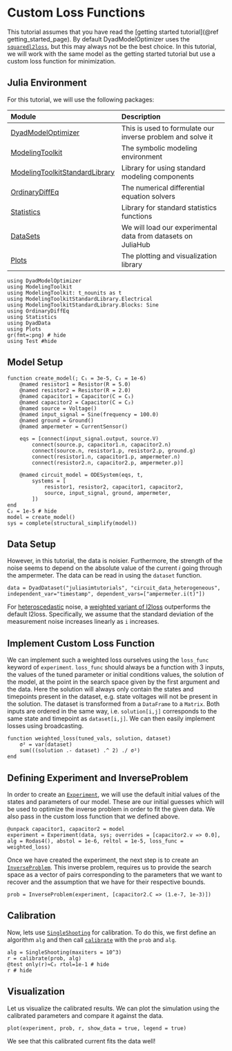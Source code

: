 # Custom Loss Functions

This tutorial assumes that you have read the [getting started tutorial](@ref getting_started_page). By default DyadModelOptimizer uses the [`squaredl2loss`](@ref), but this may always not be the best choice. In this tutorial, we will work with the same model as the getting started tutorial but use a custom loss function for minimization.

## Julia Environment

For this tutorial, we will use the following packages:

| Module                                                                                         | Description                                                  |
|:---------------------------------------------------------------------------------------------- |:------------------------------------------------------------ |
| [DyadModelOptimizer](https://help.juliahub.com/jsmo/stable/)                               | This is used to formulate our inverse problem and solve it   |
| [ModelingToolkit](https://docs.sciml.ai/ModelingToolkit/stable/)                               | The symbolic modeling environment                            |
| [ModelingToolkitStandardLibrary](https://docs.sciml.ai/ModelingToolkitStandardLibrary/stable/) | Library for using standard modeling components               |
| [OrdinaryDiffEq](https://docs.sciml.ai/DiffEqDocs/stable/)                                     | The numerical differential equation solvers                  |
| [Statistics](https://docs.julialang.org/en/v1/stdlib/Statistics/)                              | Library for standard statistics functions                    |
| [DataSets](https://help.juliahub.com/juliahub/stable/tutorials/datasets_intro/)                | We will load our experimental data from datasets on JuliaHub |
| [Plots](https://docs.juliaplots.org/stable/)                                                   | The plotting and visualization library                       |

```@example loss_tutorial
using DyadModelOptimizer
using ModelingToolkit
using ModelingToolkit: t_nounits as t
using ModelingToolkitStandardLibrary.Electrical
using ModelingToolkitStandardLibrary.Blocks: Sine
using OrdinaryDiffEq
using Statistics
using DyadData
using Plots
gr(fmt=:png) # hide
using Test #hide
```

## Model Setup

```@example loss_tutorial
function create_model(; C₁ = 3e-5, C₂ = 1e-6)
    @named resistor1 = Resistor(R = 5.0)
    @named resistor2 = Resistor(R = 2.0)
    @named capacitor1 = Capacitor(C = C₁)
    @named capacitor2 = Capacitor(C = C₂)
    @named source = Voltage()
    @named input_signal = Sine(frequency = 100.0)
    @named ground = Ground()
    @named ampermeter = CurrentSensor()

    eqs = [connect(input_signal.output, source.V)
        connect(source.p, capacitor1.n, capacitor2.n)
        connect(source.n, resistor1.p, resistor2.p, ground.g)
        connect(resistor1.n, capacitor1.p, ampermeter.n)
        connect(resistor2.n, capacitor2.p, ampermeter.p)]

    @named circuit_model = ODESystem(eqs, t,
        systems = [
            resistor1, resistor2, capacitor1, capacitor2,
            source, input_signal, ground, ampermeter,
        ])
end
C₂ = 1e-5 # hide
model = create_model()
sys = complete(structural_simplify(model))
```

## Data Setup

However, in this tutorial, the data is noisier. Furthermore, the strength of the noise seems to depend on the absolute value of the current $i$ going through the ampermeter. The data can be read in using the `dataset` function.

```@example loss_tutorial
data = DyadDataset("juliasimtutorials", "circuit_data_heterogeneous", independent_var="timestamp", dependent_vars=["ampermeter.i(t)"])
```

For [heteroscedastic](https://en.wikipedia.org/wiki/Homoscedasticity_and_heteroscedasticity) noise, a [weighted variant of l2loss](https://en.wikipedia.org/wiki/Weighted_least_squares) outperforms the default l2loss. Specifically, we assume that the standard deviation of the measurement noise increases linearly as `i` increases.

## Implement Custom Loss Function

We can implement such a weighted loss ourselves using the `loss_func` keyword of `experiment`. `loss_func` should always be a function with 3 inputs, the values of the tuned parameter or initial conditions values, the solution of the model, at the point in the search space given by the first argument and the data. Here the solution will always only contain the states and timepoints present in the dataset, e.g. state voltages will not be present in the solution. The dataset is transformed from a `DataFrame` to a `Matrix`. Both inputs are ordered in the same way, i.e. `solution[i,j]` corresponds to the same state and timepoint as `dataset[i,j]`. We can then easily implement losses using broadcasting.

```@example loss_tutorial
function weighted_loss(tuned_vals, solution, dataset)
    σ² = var(dataset)
    sum(((solution .- dataset) .^ 2) ./ σ²)
end
```

## Defining Experiment and InverseProblem

In order to create an [`Experiment`](@ref), we will use the default initial values of the states and parameters of our model. These are our initial guesses which will be used to optimize the inverse problem in order to fit the given data. We also pass in the custom loss function that we defined above.

```@example loss_tutorial
@unpack capacitor1, capacitor2 = model
experiment = Experiment(data, sys; overrides = [capacitor2.v => 0.0], alg = Rodas4(), abstol = 1e-6, reltol = 1e-5, loss_func = weighted_loss)
```

Once we have created the experiment, the next step is to create an [`InverseProblem`](@ref). This inverse problem, requires us to provide the search space as a vector of pairs corresponding to the parameters that we want to recover and the assumption that we have for their respective bounds.

```@example loss_tutorial
prob = InverseProblem(experiment, [capacitor2.C => (1.e-7, 1e-3)])
```

## Calibration

Now, lets use [`SingleShooting`](@ref) for calibration. To do this, we first define an algorithm `alg` and then call [`calibrate`](@ref) with the `prob` and `alg`.

```@example loss_tutorial
alg = SingleShooting(maxiters = 10^3)
r = calibrate(prob, alg)
@test only(r)≈C₂ rtol=1e-1 # hide
r # hide
```

## Visualization

Let us visualize the calibrated results. We can plot the simulation using the calibrated parameters and compare it against the data.

```@example loss_tutorial
plot(experiment, prob, r, show_data = true, legend = true)
```

We see that this calibrated current fits the data well!
